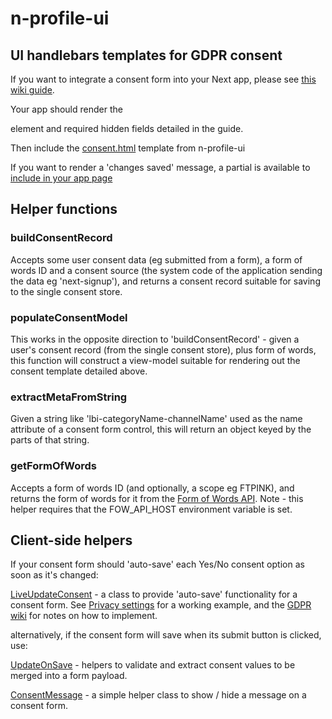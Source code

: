 # n-profile-ui

## UI handlebars templates for GDPR consent

If you want to integrate a consent form into your Next app, please see [this wiki guide](https://github.com/Financial-Times/next-gdpr/wiki/How-to-integrate-consent-forms).

Your app should render the <form> element and required hidden fields detailed in the guide. 

Then include the [consent.html](https://github.com/Financial-Times/n-profile-ui/blob/HEAD/templates/consent.html) template from n-profile-ui

If you want to render a 'changes saved' message, a partial is available to [include in your app page](https://github.com/Financial-Times/next-control-centre/blob/HEAD/views/layouts/manage-cookies.html#L6)


## Helper functions
 
### buildConsentRecord

Accepts some user consent data (eg submitted from a form), a form of words ID and a consent source (the system code of the application sending the data eg 'next-signup'), and returns a consent record suitable for saving to the single consent store.

### populateConsentModel

This works in the opposite direction to 'buildConsentRecord' - given a user's consent record (from the single consent store), plus form of words, this function will construct a view-model suitable for rendering out the consent template detailed above.

### extractMetaFromString

Given a string like 'lbi-categoryName-channelName' used as the name attribute of a consent form control, this will return an object keyed by the parts of that string.

### getFormOfWords

Accepts a form of words ID (and optionally, a scope eg FTPINK), and returns the form of words for it from the [Form of Words API](https://github.com/Financial-Times/next-fow-api). Note - this helper requires that the FOW_API_HOST environment variable is set.

## Client-side helpers

If your consent form should 'auto-save' each Yes/No consent option as soon as it's changed:
 
[LiveUpdateConsent](https://github.com/Financial-Times/n-profile-ui/blob/HEAD/src/js/client/live-update.ts) - a class to provide 'auto-save' functionality for a consent form. See [Privacy settings](https://www.ft.com/preferences/privacy) for a working example, and the [GDPR wiki](https://github.com/Financial-Times/next-gdpr/wiki/How-to-integrate-consent-forms) for notes on how to implement.

alternatively, if the consent form will save when its submit button is clicked, use:

[UpdateOnSave](https://github.com/Financial-Times/n-profile-ui/blob/HEAD/src/js/client/update-on-save.ts) - helpers to validate and extract consent values to be merged into a form payload.

[ConsentMessage](https://github.com/Financial-Times/n-profile-ui/blob/HEAD/src/js/client/message.ts) - a simple helper class to show / hide a message on a consent form.
